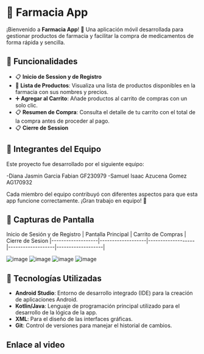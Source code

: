 # 💊 Farmacia App

¡Bienvenido a **Farmacia App**! 🏥 Una aplicación móvil desarrollada para gestionar productos de farmacia y facilitar la compra de medicamentos de forma rápida y sencilla.

## 🚀 Funcionalidades

- 📋 **Inicio de Session y de Registro**
- 🛒 **Lista de Productos**: Visualiza una lista de productos disponibles en la farmacia con sus nombres y precios.
- ➕ **Agregar al Carrito**: Añade productos al carrito de compras con un solo clic.
- 📋 **Resumen de Compra**: Consulta el detalle de tu carrito con el total de la compra antes de proceder al pago.
- 📋 **Cierre de Session**
  
## 👥 Integrantes del Equipo

Este proyecto fue desarrollado por el siguiente equipo:

-Diana Jasmin Garcia Fabian GF230979
-Samuel Isaac Azucena Gomez AG170932

Cada miembro del equipo contribuyó con diferentes aspectos para que esta app funcione correctamente. ¡Gran trabajo en equipo! 💪


## 📱 Capturas de Pantalla

Inicio de Sesión y de Registro | Pantalla Principal | Carrito de Compras | Cierre de Sesion 
|-------------------|-------------------|-------------------|-------------------|-------------------|

![image](https://github.com/user-attachments/assets/f8f0e58f-d444-4ecb-a30a-f75768a84093)
![image](https://github.com/user-attachments/assets/6bbcfc3d-7136-4f91-8c1a-4f6720bff22e)
![image](https://github.com/user-attachments/assets/7c5708fd-1326-4fdb-a7fb-3c84b6c4095a)
![image](https://github.com/user-attachments/assets/5752c66a-f62e-4153-b9dc-ae5f350d6234)


## 🔧 Tecnologías Utilizadas

- **Android Studio**: Entorno de desarrollo integrado (IDE) para la creación de aplicaciones Android.
- **Kotlin/Java**: Lenguaje de programación principal utilizado para el desarrollo de la lógica de la app.
- **XML**: Para el diseño de las interfaces gráficas.
- **Git**: Control de versiones para manejar el historial de cambios.

##  Enlace al video

